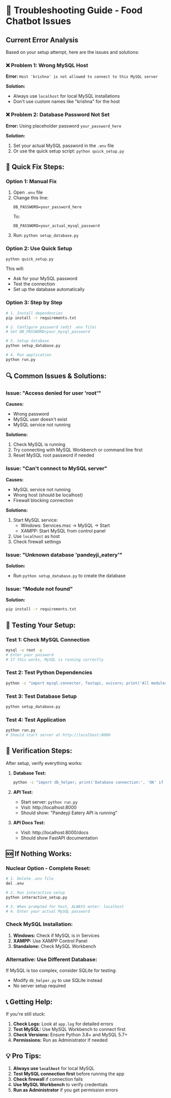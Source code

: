 # 🚨 Troubleshooting Guide - Food Chatbot Issues

## Current Error Analysis

Based on your setup attempt, here are the issues and solutions:

### ❌ **Problem 1: Wrong MySQL Host**
**Error:** `Host 'krishna' is not allowed to connect to this MySQL server`

**Solution:** 
- Always use `localhost` for local MySQL installations
- Don't use custom names like "krishna" for the host

### ❌ **Problem 2: Database Password Not Set**
**Error:** Using placeholder password `your_password_here`

**Solution:**
1. Set your actual MySQL password in the `.env` file
2. Or use the quick setup script: `python quick_setup.py`

## 🔧 **Quick Fix Steps:**

### Option 1: Manual Fix
1. Open `.env` file
2. Change this line:
   ```
   DB_PASSWORD=your_password_here
   ```
   To:
   ```
   DB_PASSWORD=your_actual_mysql_password
   ```
3. Run: `python setup_database.py`

### Option 2: Use Quick Setup
```bash
python quick_setup.py
```
This will:
- Ask for your MySQL password
- Test the connection
- Set up the database automatically

### Option 3: Step by Step
```bash
# 1. Install dependencies
pip install -r requirements.txt

# 2. Configure password (edit .env file)
# Set DB_PASSWORD=your_mysql_password

# 3. Setup database
python setup_database.py

# 4. Run application
python run.py
```

## 🔍 **Common Issues & Solutions:**

### Issue: "Access denied for user 'root'"
**Causes:**
- Wrong password
- MySQL user doesn't exist
- MySQL service not running

**Solutions:**
1. Check MySQL is running
2. Try connecting with MySQL Workbench or command line first
3. Reset MySQL root password if needed

### Issue: "Can't connect to MySQL server"
**Causes:**
- MySQL service not running
- Wrong host (should be localhost)
- Firewall blocking connection

**Solutions:**
1. Start MySQL service:
   - Windows: Services.msc → MySQL → Start
   - XAMPP: Start MySQL from control panel
2. Use `localhost` as host
3. Check firewall settings

### Issue: "Unknown database 'pandeyji_eatery'"
**Solution:**
- Run `python setup_database.py` to create the database

### Issue: "Module not found"
**Solution:**
```bash
pip install -r requirements.txt
```

## 🧪 **Testing Your Setup:**

### Test 1: Check MySQL Connection
```bash
mysql -u root -p
# Enter your password
# If this works, MySQL is running correctly
```

### Test 2: Test Python Dependencies
```bash
python -c "import mysql.connector, fastapi, uvicorn; print('All modules imported successfully!')"
```

### Test 3: Test Database Setup
```bash
python setup_database.py
```

### Test 4: Test Application
```bash
python run.py
# Should start server at http://localhost:8000
```

## 📱 **Verification Steps:**

After setup, verify everything works:

1. **Database Test:**
   ```bash
   python -c "import db_helper; print('Database connection:', 'OK' if db_helper.cnx else 'Failed')"
   ```

2. **API Test:**
   - Start server: `python run.py`
   - Visit: http://localhost:8000
   - Should show: "Pandeyji Eatery API is running"

3. **API Docs Test:**
   - Visit: http://localhost:8000/docs
   - Should show FastAPI documentation

## 🆘 **If Nothing Works:**

### Nuclear Option - Complete Reset:
```bash
# 1. Delete .env file
del .env

# 2. Run interactive setup
python interactive_setup.py

# 3. When prompted for host, ALWAYS enter: localhost
# 4. Enter your actual MySQL password
```

### Check MySQL Installation:
1. **Windows:** Check if MySQL is in Services
2. **XAMPP:** Use XAMPP Control Panel
3. **Standalone:** Check MySQL Workbench

### Alternative: Use Different Database:
If MySQL is too complex, consider SQLite for testing:
- Modify `db_helper.py` to use SQLite instead
- No server setup required

## 📞 **Getting Help:**

If you're still stuck:

1. **Check Logs:** Look at `app.log` for detailed errors
2. **Test MySQL:** Use MySQL Workbench to connect first
3. **Check Versions:** Ensure Python 3.8+ and MySQL 5.7+
4. **Permissions:** Run as Administrator if needed

## 💡 **Pro Tips:**

1. **Always use `localhost`** for local MySQL
2. **Test MySQL connection first** before running the app
3. **Check firewall** if connection fails
4. **Use MySQL Workbench** to verify credentials
5. **Run as Administrator** if you get permission errors
